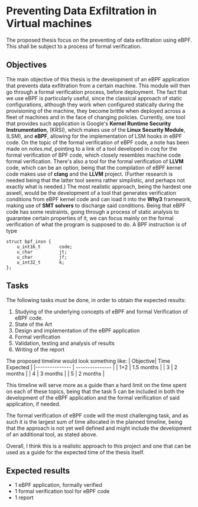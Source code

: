# Preventing Data Exfiltration in Virtual machines

The proposed thesis focus on the preventing of data exfiltration using eBPF. This shall be subject to a process of formal verification.

## Objectives
The main objective of this thesis is the development of an eBPF application that prevents data exfiltration from a certain machine. This module will then go through a formal verification process, before deployment. 
The fact that we use eBPF is particularly useful, since the classical approach of static configurations, although they work when configured statically during the provisioning of the machine, they become brittle when deployed across a fleet of machines and in the face of changing policies.
Currently, one tool that provides such application is Google's **Kernel Runtime Security Instrumentation**, (KRSI), which makes use of the **Linux Security Module**, (LSM), and **eBPF**, allowing for the implementation of LSM hooks in eBPF code.
On the topic of the formal verification of eBPF code, a note has been made on *notes.md*, pointing to a link of a tool developed in coq for the formal verification of BPF code, which closely resembles machine code formal verification. There's also a tool for the formal verification of **LLVM** code, which can be an option, being that the compilation of eBPF kernel code makes use of **clang** and the **LLVM** project. (Further research is needed being that the latter tool seems rather simplistic, and perhaps not exactly what is needed.)
The most realistic approach, being the hardest one aswell, would be the development of a tool that generates verification conditions from eBPF kernel code and can load it into the **Why3** framework, making use of **SMT solvers** to discharge said conditions.
Being that eBPF code has some restraints, going through a process of static analysis to guarantee certain properties of it, we can focus mainly on the formal verification of what the program is supposed to do. A BPF instruction is of type

    struct bpf_insn {
	    u_int16_t       code;
	    u_char          jt;
	    u_char          jf;
	    u_int32_t       k;  
    };




## Tasks
The following tasks must be done, in order to obtain the expected results:

 1. Studying of the underlying concepts of eBPF and formal Verification of eBPF code.
 2. State of the Art
 3. Design and implementation of the eBPF application
 4. Formal verification
 5. Validation, testing and analysis of results
 6. Writing of the report

The proposed timeline would look something like:
| Objective| Time Expected    |
|--------------- | --------------- |
| 1+2   | 1.5 months   |
| 3   | 2 months   |
| 4   | 3 months   |
| 5   | 2 months   |

This timeline will serve more as a guide than a hard limit on the time spent on each of these topics, being that the task 5 can be included in both the development of the eBPF application and the formal verification of said application, if needed.

The formal verification  of eBPF code will the most challenging task, and as such it is the largest sum of time allocated in the planned timeline, being that the approach is not yet well defined and might include the development of an additional tool, as stated above.

Overall, I think this is a realistic approach to this project and one that can be used as a guide for the expected time of the thesis itself.

## Expected results
- 1 eBPF application, formally verified
- 1 formal verification tool for eBPF code 
- 1 report
